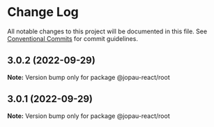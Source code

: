# Change Log

All notable changes to this project will be documented in this file.
See [Conventional Commits](https://conventionalcommits.org) for commit guidelines.

## 3.0.2 (2022-09-29)

**Note:** Version bump only for package @jopau-react/root





## 3.0.1 (2022-09-29)

**Note:** Version bump only for package @jopau-react/root
